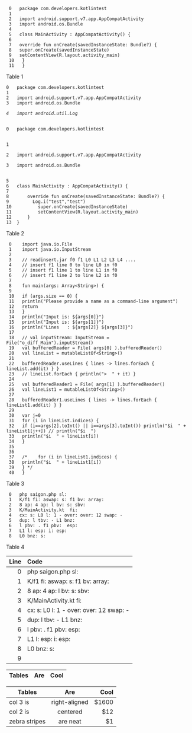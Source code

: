 ```
 0   package com.developers.kotlintest 
 1    
 2   import android.support.v7.app.AppCompatActivity 
 3   import android.os.Bundle 
 4    
 5   class MainActivity : AppCompatActivity() { 
 6    
 7   override fun onCreate(savedInstanceState: Bundle?) { 
 8   super.onCreate(savedInstanceState) 
 9   setContentView(R.layout.activity_main) 
 10   } 
 11   }
 ```
Table 1

```
0   package com.developers.kotlintest
1  
2   import android.support.v7.app.AppCompatActivity
3   import android.os.Bundle
```
*`4   import android.util.Log`*

<code>
0   package com.developers.kotlintest<p>
1   <br>  
2   import android.support.v7.app.AppCompatActivity<br>
3   import android.os.Bundle<br>
</code>


```
5  
6   class MainActivity : AppCompatActivity() {
7  
8       override fun onCreate(savedInstanceState: Bundle?) {
9         Log.i("test","test")
10          super.onCreate(savedInstanceState)
11          setContentView(R.layout.activity_main)
12      }
13  }
```
Table 2

```
 0    import java.io.File 
 1    import java.io.InputStream 
 2    
 3    // readinsert.jar f0 f1 L0 L1 L2 L3 L4 .... 
 4    // insert f1 line 0 to line L0 in f0 
 5    // insert f1 line 1 to line L1 in f0 
 6    // insert f1 line 2 to line L2 in f0 
 7    
 8    fun main(args: Array<String>) { 
 9    
 10   if (args.size == 0) { 
 11   println("Please provide a name as a command-line argument") 
 12   return 
 13   } 
 14   println("Input is: ${args[0]}") 
 15   println("Input is: ${args[1]}") 
 16   println("Lines   : ${args[2]} ${args[3]}") 
 17    
 18   // val inputStream: InputStream = File("o_diff_Main").inputStream() 
 19   val bufferedReader = File( args[0] ).bufferedReader() 
 20   val lineList = mutableListOf<String>() 
 21    
 22   bufferedReader.useLines { lines -> lines.forEach { lineList.add(it) } } 
 23   // lineList.forEach { println(">  " + it) } 
 24    
 25   val bufferedReader1 = File( args[1] ).bufferedReader() 
 26   val lineList1 = mutableListOf<String>() 
 27    
 28   bufferedReader1.useLines { lines -> lines.forEach { lineList1.add(it) } } 
 29    
 30   var j=0 
 31   for (i in lineList.indices) { 
 32   if (i==args[2].toInt() || i==args[3].toInt()) println("$i  " + lineList1[j++]) // println("$i  ") 
 33   println("$i  " + lineList[i]) 
 34   } 
 35    
 36    
 37   /*	for (i in lineList1.indices) { 
 38   println("$i  " + lineList1[i]) 
 39   } */ 
 40   } 
```
Table 3

```
 0   php saigon.php sl: 
 1   K/f1 fi: aswap: s: f1 bv: array: 
 2   8 ap: 4 ap: l bv: s: sbv: 
 3   K/MainActivity.kt  fi: 
 4   cx: s: L0 l: 1 - over: over: 12 swap: - 
 5   dup: l tbv: - L1 bnz: 
 6   l pbv: . f1 pbv:  esp: 
 7   L1 l: esp: i: esp: 
 8   L0 bnz: s:
```
Table 4

| Line        | Code          
| -------------:|:-------------|
| 0 | php saigon.php sl: |
 | 1 | K/f1 fi: aswap: s: f1 bv: array: |
 | 2 | 8 ap: 4 ap: l bv: s: sbv: |
 | 3 | K/MainActivity.kt  fi: |
 | 4 | cx: s: L0 l: 1 - over: over: 12 swap: - |
 | 5 | dup: l tbv: - L1 bnz: |
 | 6 | l pbv: . f1 pbv:  esp: |
 | 7 | L1 l: esp: i: esp: |
 | 8 | L0 bnz: s: |
 | 9 |  |

| Tables        | Are           | Cool  |
| ------------- |:-------------:| -----:|

| Tables        | Are           | Cool  |
| ------------- |:-------------:| -----:|
| col 3 is      | right-aligned | $1600 |
| col 2 is      | centered      |   $12 |
| zebra stripes | are neat      |    $1 |

